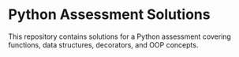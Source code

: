 # Python Assessment Solutions

This repository contains solutions for a Python assessment covering functions, data structures, decorators, and OOP concepts.
